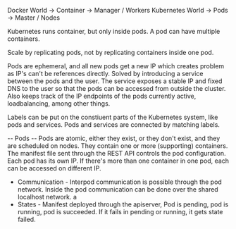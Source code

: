 Docker World 		-> Container 	-> Manager / Workers
Kubernetes World 	-> Pods  	-> Master / Nodes

Kubernetes runs container, but only inside pods. A pod can have multiple containers. 

Scale by replicating pods, not by replicating containers inside one pod. 

Pods are ephemeral, and all new pods get a new IP which creates problem as IP's can't be references directly. Solved by introducing a service between the pods and the user. The service exposes a stable IP and fixed DNS to the user so that the pods can be accessed from outside the cluster. Also keeps track of the IP endpoints of the pods currently active, loadbalancing, among other things. 

Labels can be put on the constiuent parts of the Kubernetes system, like pods and services. Pods and services are connected by matching labels. 

-- Pods --
Pods are atomic, either they exist, or they don't exist, and they are scheduled on nodes. They contain one or more (supporting) containers. The manifest file sent through the REST API controls the pod configuration. Each pod has its own IP. If there's more than one container in one pod, each can be accessed on different IP. 

- Communication -
Interpod communication is possible through the pod network. Inside the pod communication can be done over the shared localhost network. 
a
- States -
Manifest deployed through the apiserver, Pod is pending, pod is running, pod is succeeded. If it fails in pending or running, it gets state failed. 